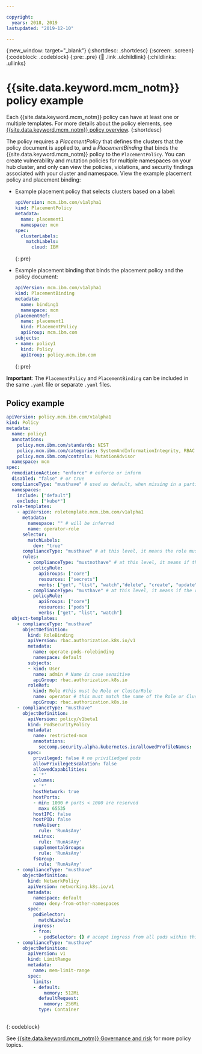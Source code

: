 ```yaml
---

copyright:
  years: 2018, 2019
lastupdated: "2019-12-10"

---
```


{:new_window: target="_blank"}
{:shortdesc: .shortdesc}
{:screen: .screen}
{:codeblock: .codeblock}
{:pre: .pre}
{:child: .link .ulchildlink}
{:childlinks: .ullinks}

# {{site.data.keyword.mcm_notm}} policy example

Each {{site.data.keyword.mcm_notm}} policy can have at least one or multiple templates. For more details about the policy elements, see [{{site.data.keyword.mcm_notm}} policy overview](../compliance/policy_overview.md). 
{:shortdesc}
  
The policy requires a _PlacementPolicy_ that defines the clusters that the policy document is applied to, and a _PlacementBinding_ that binds the {{site.data.keyword.mcm_notm}} policy to the `PlacementPolicy`. You can create vulnerability and mutation policies for multiple namespaces on your hub cluster, and only can view the policies, violations, and security findings associated with your cluster and namespace. View the example placement policy and placement binding: 

   * Example placement policy that selects clusters based on a label:
      
      ```yaml
      apiVersion: mcm.ibm.com/v1alpha1
      kind: PlacementPolicy
      metadata:
        name: placement1
        namespace: mcm
      spec:
        clusterLabels:
          matchLabels:
            cloud: IBM
      ```
      {: pre}
 
   * Example placement binding that binds the placement policy and the policy document:
     
     ```yaml
     apiVersion: mcm.ibm.com/v1alpha1
     kind: PlacementBinding
     metadata:
       name: binding1
       namespace: mcm
     placementRef:
       name: placement1
       kind: PlacementPolicy
       apiGroup: mcm.ibm.com
     subjects:
     - name: policy1
       kind: Policy
       apiGroup: policy.mcm.ibm.com
     ```
     {: pre}

  **Important**: The `PlacementPolicy` and `PlacementBinding` can be included in the same `.yaml` file or separate `.yaml` files.

## Policy example

```yaml
apiVersion: policy.mcm.ibm.com/v1alpha1
kind: Policy
metadata:
  name: policy1
  annotations:
    policy.mcm.ibm.com/standards: NIST
    policy.mcm.ibm.com/categories: SystemAndInformationIntegrity, RBAC
    policy.mcm.ibm.com/controls: MutationAdvisor
  namespace: mcm
spec:
  remediationAction: "enforce" # enforce or inform
  disabled: "false" # or true 
  complianceType: "musthave" # used as default, when missing in a particular sub-template
  namespaces:
    include: ["default"]
    exclude: ["kube*"]
  role-templates:
    - apiVersion: roletemplate.mcm.ibm.com/v1alpha1
      metadata:
        namespace: "" # will be inferred
        name: operator-role
      selector:
        matchLabels:
          dev: "true"
      complianceType: "musthave" # at this level, it means the role must exist with the rules that it must have below
      rules:
        - complianceType: "mustnothave" # at this level, it means if the role exists the rule is a mustnothave  
          policyRule:
            apiGroups: ["core"]
            resources: ["secrets"]
            verbs: ["get", "list", "watch","delete", "create", "update", "patch"]
        - complianceType: "musthave" # at this level, it means if the role exists the rule is a musthave
          policyRule:
            apiGroups: ["core"]
            resources: ["pods"]
            verbs: ["get", "list", "watch"]
  object-templates:
    - complianceType: "musthave"
      objectDefinition:
        kind: RoleBinding
        apiVersion: rbac.authorization.k8s.io/v1
        metadata:
          name: operate-pods-rolebinding
          namespace: default
        subjects:
        - kind: User
          name: admin # Name is case sensitive
          apiGroup: rbac.authorization.k8s.io
        roleRef:
          kind: Role #this must be Role or ClusterRole
          name: operator # this must match the name of the Role or ClusterRole you wish to bind to
          apiGroup: rbac.authorization.k8s.io
    - complianceType: "musthave"
      objectDefinition:
        apiVersion: policy/v1beta1
        kind: PodSecurityPolicy
        metadata:
          name: restricted-mcm
          annotations:
            seccomp.security.alpha.kubernetes.io/allowedProfileNames: '*'
        spec:
          privileged: false # no priviliedged pods
          allowPrivilegeEscalation: false 
          allowedCapabilities:
          - '*'
          volumes:
          - '*'
          hostNetwork: true
          hostPorts:
          - min: 1000 # ports < 1000 are reserved 
            max: 65535
          hostIPC: false
          hostPID: false
          runAsUser:
            rule: 'RunAsAny'
          seLinux:
            rule: 'RunAsAny'
          supplementalGroups:
            rule: 'RunAsAny'
          fsGroup:
            rule: 'RunAsAny'
    - complianceType: "musthave"
      objectDefinition:
        kind: NetworkPolicy
        apiVersion: networking.k8s.io/v1
        metadata:
          namespace: default
          name: deny-from-other-namespaces
        spec:
          podSelector:
            matchLabels:
          ingress:
          - from:
            - podSelector: {} # accept ingress from all pods within this namespace only
    - complianceType: "musthave"
      objectDefinition:
        apiVersion: v1    
        kind: LimitRange  
        metadata:  
          name: mem-limit-range  
        spec:  
          limits:  
          - default:  
              memory: 512Mi  
            defaultRequest:  
              memory: 256Mi  
            type: Container
               
```
{: codeblock}

See [{{site.data.keyword.mcm_notm}} Governance and risk](compliance_intro.md) for more policy topics.
